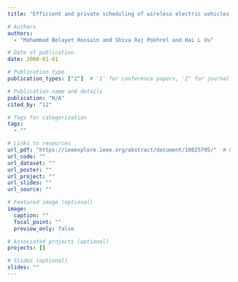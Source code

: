 ```yaml
---
title: "Efficient and private scheduling of wireless electric vehicles charging using reinforcement learning"

# Authors
authors:
  - "Mohammad Belayet Hossain and Shiva Raj Pokhrel and Hai L Vu"

# Date of publication
date: 2000-01-01

# Publication type
publication_types: ["2"]  # '1' for conference papers, '2' for journal articles, '3' for preprints

# Publication name and details
publication: "N/A"
cited_by: "12"

# Tags for categorization
tags:
  - ""

# Links to resources
url_pdf: "https://ieeexplore.ieee.org/abstract/document/10025795/"  # Link to the resource
url_code: ""
url_dataset: ""
url_poster: ""
url_project: ""
url_slides: ""
url_source: ""

# Featured image (optional)
image:
  caption: ""
  focal_point: ""
  preview_only: false

# Associated projects (optional)
projects: []

# Slides (optional)
slides: ""
---
```

